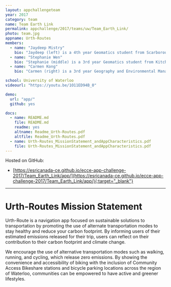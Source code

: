 ```yaml
---
layout: appchallengeteam
year: 2017
category: team
name: Team Earth Link
permalink: appchallenge/2017/teams/uw/Team_Earth_Link/
photo: team.jpg
appname: Urth-Routes
members:
  - name: "Jaydeep Mistry"
    bio: "Jaydeep (left) is a 4th year Geomatics student from Scarborough, Ontario. He enjoys panoramic photography and travelling."
  - name: "Stephanie Wen"
    bio: "Stephanie (middle) is a 3rd year Geomatics student from Kitchener, Ontario. She enjoys geo-tagging her Instagram photos."
  - name: "Carmen Kong"
    bio: "Carmen (right) is a 3rd year Geography and Environmental Management student Scarborough, Ontario. She enjoys exploring the great outdoors and good puns."

school: University of Waterloo
videourl: "https://youtu.be/1O11ED94B_0"

demo:
  url: "app/"
  github: yes

docs:
  - name: README.md
    file: README.md
    readme: yes
    altname: Readme_Urth-Routes.pdf
    altfile: Readme_Urth-Routes.pdf
  - name: Urth-Routes_MissionStatement_andAppCharacteristics.pdf
    file: Urth-Routes_MissionStatement_andAppCharacteristics.pdf
---
```


Hosted on GitHub:
- [https://esricanada-ce.github.io/ecce-app-challenge-2017/Team_Earth_Link/app/](https://esricanada-ce.github.io/ecce-app-challenge-2017/Team_Earth_Link/app/){:target="_blank"}

---

# Urth-Routes Mission Statement

Urth-Route is a navigation app focused on sustainable solutions to transportation by promoting
the use of alternate transportation modes to stay healthy and reduce your carbon footprint. By
informing users of their estimated emissions released for their trip, users can reflect on their
contribution to their carbon footprint and climate change.

We encourage the use of alternative transportation modes such as walking, running, and
cycling, which release zero emissions. By showing the convenience and accessibility of biking
with the inclusion of Community Access Bikeshare stations and bicycle parking locations across
the region of Waterloo, communities can be empowered to have active and greener lifestyles.
